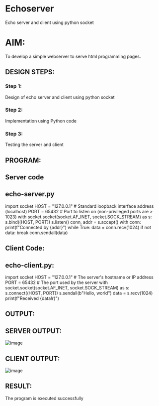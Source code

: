 # Echoserver
Echo server and client using python socket

# AIM:

To develop a simple webserver to serve html programming pages.

## DESIGN STEPS:

### Step 1:

Design of echo server and client using python socket

### Step 2:

Implementation using Python code

### Step 3:

Testing the server and client 

## PROGRAM:
## Server code
## echo-server.py

import socket
HOST = "127.0.0.1"  # Standard loopback interface address (localhost)
PORT = 65432  # Port to listen on (non-privileged ports are > 1023)
with socket.socket(socket.AF_INET, socket.SOCK_STREAM) as s:
    s.bind((HOST, PORT))
    s.listen()
    conn, addr = s.accept()
    with conn:
        print(f"Connected by {addr}")
        while True:
            data = conn.recv(1024)
            if not data:
                break
            conn.sendall(data)

## Client Code:
## echo-client.py:

import socket
HOST = "127.0.0.1"  # The server's hostname or IP address
PORT = 65432  # The port used by the server
with socket.socket(socket.AF_INET, socket.SOCK_STREAM) as s:
    s.connect((HOST, PORT))
    s.sendall(b"Hello, world")
    data = s.recv(1024)
print(f"Received {data!r}")

## OUTPUT:
## SERVER OUTPUT:
![image](https://github.com/sakthipriyadhanusu/Echoserver/assets/119393194/6090197b-7bf3-47d9-bc91-14427b9a51e1)

## CLIENT OUTPUT:
![image](https://github.com/sakthipriyadhanusu/Echoserver/assets/119393194/83e496f6-5ece-4e06-b283-2b0afdf32da9)

## RESULT:
The program is executed successfully
